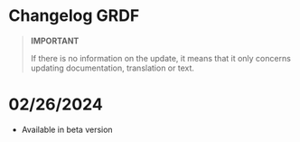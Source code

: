 # Changelog GRDF

>**IMPORTANT**
>
>If there is no information on the update, it means that it only concerns updating documentation, translation or text.

# 02/26/2024

- Available in beta version
